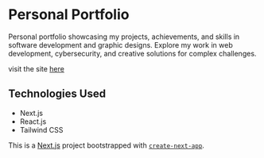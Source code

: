 # Personal Portfolio

Personal portfolio showcasing my projects, achievements, and skills in software development and graphic designs. Explore my work in web development, cybersecurity, and creative solutions for complex challenges.

visit the site [here](https://sajitha-tj.github.io/)

## Technologies Used

- Next.js
- React.js
- Tailwind CSS


This is a [Next.js](https://nextjs.org/) project bootstrapped with [`create-next-app`](https://github.com/vercel/next.js/tree/canary/packages/create-next-app).
